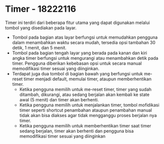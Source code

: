 # Timer - 18222116

Timer ini terdiri dari beberapa fitur utama yang dapat digunakan melalui tombol yang disediakan pada layar. 
- Tombol pada bagian atas layar berfungsi untuk memudahkan pengguna dalam menambahkan waktu secara mudah, tersedia opsi tambahan 30 detik, 1 menit, dan 5 menit.
- Tombol pada bagian tengah layar yang berada pada kanan dan kiri angka timer berfungsi untuk mengurangi atau menambahkan detik pada timer. Pengguna diberikan kebebasan opsi untuk secara manual memodifikasi timer sesuai yang diinginkan.
- Terdapat juga dua tombol di bagian bawah yang berfungsi untuk me-reset timer menjadi default, memulai timer, ataupun memberhentikan timer. 
  - Ketika pengguna memilih untuk me-reset timer, timer yang sudah ditambah, dikurangi, atau sedang berjalan akan kembali ke state awal (5 menit) dan timer akan berhenti. 
  - Ketika pengguna memilih untuk menjalankan timer, tombol mofidikasi timer seperti shortcut penambahan ataupun penambahan manual tidak akan bisa diakses agar tidak mengganggu proses berjalan nya timer. 
  - Ketika pengguna memilih untuk memberhentikan timer saat timer sedang berjalan, timer akan berhenti dan pengguna bisa memodifikasi timer sesuai yang diinginkan